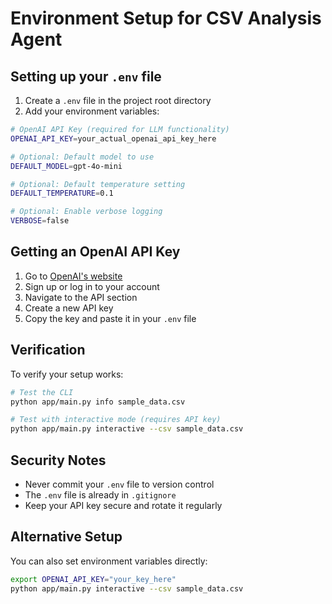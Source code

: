 # Environment Setup for CSV Analysis Agent

## Setting up your `.env` file

1. Create a `.env` file in the project root directory
2. Add your environment variables:

```bash
# OpenAI API Key (required for LLM functionality)
OPENAI_API_KEY=your_actual_openai_api_key_here

# Optional: Default model to use
DEFAULT_MODEL=gpt-4o-mini

# Optional: Default temperature setting  
DEFAULT_TEMPERATURE=0.1

# Optional: Enable verbose logging
VERBOSE=false
```

## Getting an OpenAI API Key

1. Go to [OpenAI's website](https://platform.openai.com/)
2. Sign up or log in to your account
3. Navigate to the API section
4. Create a new API key
5. Copy the key and paste it in your `.env` file

## Verification

To verify your setup works:

```bash
# Test the CLI
python app/main.py info sample_data.csv

# Test with interactive mode (requires API key)
python app/main.py interactive --csv sample_data.csv
```

## Security Notes

- Never commit your `.env` file to version control
- The `.env` file is already in `.gitignore`
- Keep your API key secure and rotate it regularly

## Alternative Setup

You can also set environment variables directly:

```bash
export OPENAI_API_KEY="your_key_here"
python app/main.py interactive --csv sample_data.csv
``` 